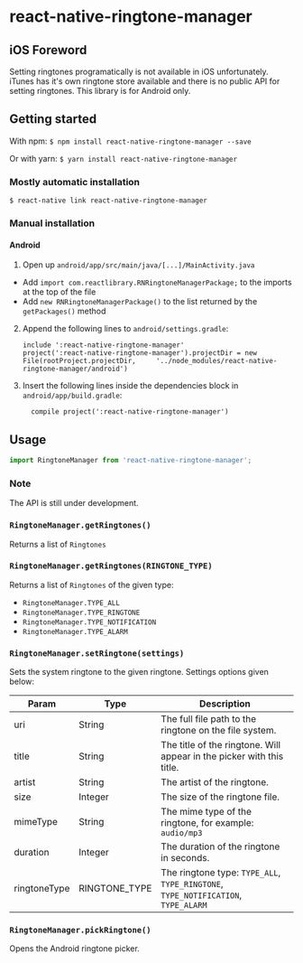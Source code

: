 
# react-native-ringtone-manager

## iOS Foreword

Setting ringtones programatically is not available in iOS unfortunately. iTunes has it's own ringtone store available and there is no public API for setting ringtones. This library is for Android only.

## Getting started

With npm:
`$ npm install react-native-ringtone-manager --save`

Or with yarn:
`$ yarn install react-native-ringtone-manager`

### Mostly automatic installation

`$ react-native link react-native-ringtone-manager`

### Manual installation

#### Android

1. Open up `android/app/src/main/java/[...]/MainActivity.java`
  - Add `import com.reactlibrary.RNRingtoneManagerPackage;` to the imports at the top of the file
  - Add `new RNRingtoneManagerPackage()` to the list returned by the `getPackages()` method
2. Append the following lines to `android/settings.gradle`:
  	```
  	include ':react-native-ringtone-manager'
  	project(':react-native-ringtone-manager').projectDir = new File(rootProject.projectDir, 	'../node_modules/react-native-ringtone-manager/android')
  	```
3. Insert the following lines inside the dependencies block in `android/app/build.gradle`:
  	```
      compile project(':react-native-ringtone-manager')
  	```


## Usage
```javascript
import RingtoneManager from 'react-native-ringtone-manager';
```
### Note
The API is still under development. 

### `RingtoneManager.getRingtones()`

Returns a list of `Ringtones`

### `RingtoneManager.getRingtones(RINGTONE_TYPE)`

Returns a list of `Ringtones` of the given type:

- `RingtoneManager.TYPE_ALL`
- `RingtoneManager.TYPE_RINGTONE`
- `RingtoneManager.TYPE_NOTIFICATION`
- `RingtoneManager.TYPE_ALARM`

### `RingtoneManager.setRingtone(settings)`

Sets the system ringtone to the given ringtone. Settings options given below:

| Param        | Type          | Description                                                                       |
|--------------|---------------|-----------------------------------------------------------------------------------|
| uri          | String        | The full file path to the ringtone on the file system.                            |
| title        | String        | The title of the ringtone. Will appear in the picker with this title.             |
| artist       | String        | The artist of the ringtone.                                                       |
| size         | Integer       | The size of the ringtone file.                                                    |
| mimeType     | String        | The mime type of the ringtone, for example: `audio/mp3`                           |
| duration     | Integer       | The duration of the ringtone in seconds.                                          |
| ringtoneType | RINGTONE_TYPE | The ringtone type: `TYPE_ALL`, `TYPE_RINGTONE`, `TYPE_NOTIFICATION`, `TYPE_ALARM` |

### `RingtoneManager.pickRingtone()`

Opens the Android ringtone picker.